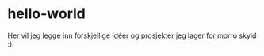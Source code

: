 # hello-world
Her vil jeg legge inn forskjellige idéer og prosjekter jeg lager for morro skyld :) 

